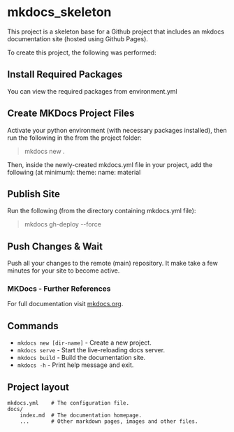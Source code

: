 # mkdocs_skeleton

This project is a skeleton base for a Github project that includes an mkdocs documentation site (hosted using Github Pages). 

To create this project, the following was performed: 

## Install Required Packages
You can view the required packages from environment.yml

## Create MKDocs Project Files
Activate your python environment (with necessary packages installed), then run the following in the from the project folder: 
> mkdocs new .

Then, inside the newly-created mkdocs.yml file in your project, add the following (at minimum):
theme: 
    name: material

## Publish Site
Run the following (from the directory containing mkdocs.yml file):
> mkdocs gh-deploy --force


## Push Changes & Wait
Push all your changes to the remote (main) repository. It make take a few minutes for your site to become active. 



### MKDocs - Further References

For full documentation visit [mkdocs.org](https://www.mkdocs.org).

## Commands

* `mkdocs new [dir-name]` - Create a new project.
* `mkdocs serve` - Start the live-reloading docs server.
* `mkdocs build` - Build the documentation site.
* `mkdocs -h` - Print help message and exit.

## Project layout

    mkdocs.yml    # The configuration file.
    docs/
        index.md  # The documentation homepage.
        ...       # Other markdown pages, images and other files.
